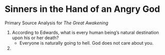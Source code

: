 # Sinners in the Hand of an Angry God

Primary Source Analysis for _The Great Awakening_

1. According to Edwards, what is every human being’s natural destination upon his or her death?
    - Everyone is naturally going to hell. God does not care about you.
2. 

